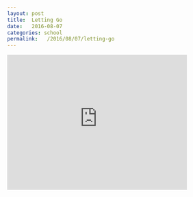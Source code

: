 ```yaml
---
layout: post
title:  Letting Go
date:   2016-08-07
categories: school
permalink:   /2016/08/07/letting-go
---
```


<iframe width="420" height="315" src="https://www.youtube.com/embed/1tFDsL_mwBY" frameborder="0" allowfullscreen></iframe>
